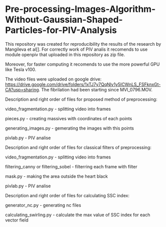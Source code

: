 # Pre-processing-Images-Algorithm-Without-Gaussian-Shaped-Particles-for-PIV-Analysis

This repository was created for reproducibility the results of the research by Mangileva et al[]. For correctly work of PIV analis it recomends to use module openpiv that uploaded in this repository as zip file. 

Moreover, for faster computing it recomends to use the more powerful GPU like Tesla v100.

The video files were uploaded on google drive: https://drive.google.com/drive/folders/1xTJ7y7QqNlv1y5ICWnLS_FSFknxGt-CA?usp=sharing. The fibrilation had been starting since MVI_0796.MOV.


Description and right order of files for proposed method of preprocessing:

video_fragmentation.py - splitting video into frames

pieces.py - creating massives with coordinates of each points

generating_images.py - gemerating the images with this points

pivlab.py - PIV analise

Description and right order of files for classical filters of preprocessing:

video_fragmentation.py - splitting video into frames

filtering_canny or filtering_sobel - filterring each frame with filter

mask.py - making the area outside the heart black

pivlab.py - PIV analise

Description and right order of files for calculating SSC index:

generator_nc.py - generating nc files

calculating_swirling.py - calculate the max value of SSC index for each vector field








